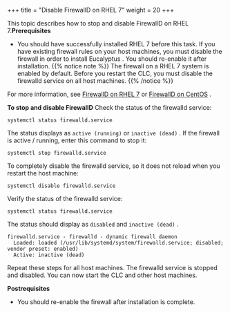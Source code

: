 +++
title = "Disable FirewallD on RHEL 7"
weight = 20
+++

This topic describes how to stop and disable FirewallD on RHEL 7.**Prerequisites** 

* You should have successfully installed RHEL 7 before this task. 
If you have existing firewall rules on your host machines, you must disable the firewall in order to install Eucalyptus . You should re-enable it after installation. 
{{% notice note %}}
The firewall on a RHEL 7 system is enabled by default. Before you restart the CLC, you must disable the firewalld service on all host machines. 
{{% /notice %}}


For more information, see [FirewallD on RHEL 7](https://www.certdepot.net/rhel7-get-started-firewalld/) or [FirewallD on CentOS](https://www.digitalocean.com/community/tutorials/how-to-set-up-a-firewall-using-firewalld-on-centos-7) . 

**To stop and disable FirewallD** Check the status of the firewalld service: 

    systemctl status firewalld.service

The status displays as `active (running)` or `inactive (dead)` . If the firewall is active / running, enter this command to stop it: 

    systemctl stop firewalld.service

To completely disable the firewalld service, so it does not reload when you restart the host machine: 

    systemctl disable firewalld.service

Verify the status of the firewalld service: 

    systemctl status firewalld.service

The status should display as `disabled` and `inactive (dead)` . 

    firewalld.service - firewalld - dynamic firewall daemon
      Loaded: loaded (/usr/lib/systemd/system/firewalld.service; disabled; vendor preset: enabled)
      Active: inactive (dead)

Repeat these steps for all host machines. The firewalld service is stopped and disabled. You can now start the CLC and other host machines. 

**Postrequisites** 

* You should re-enable the firewall after installation is complete. 
